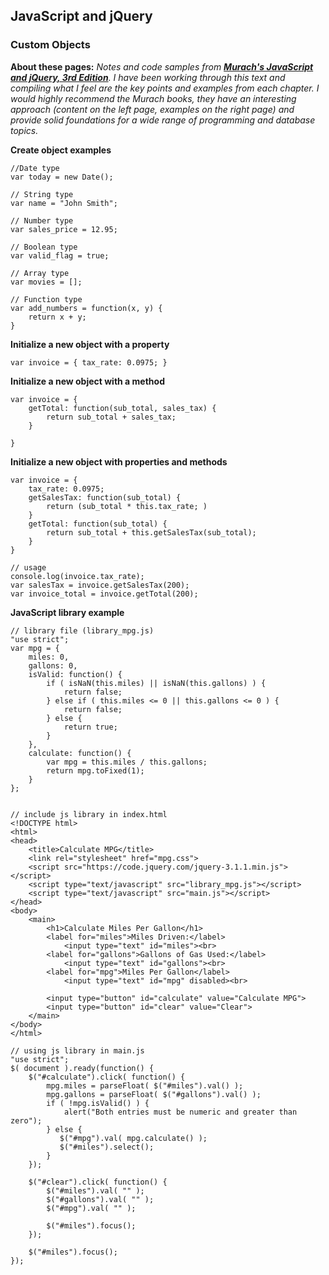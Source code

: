## JavaScript and jQuery 

### Custom Objects

**About these pages:** *Notes and code samples from **[Murach's JavaScript and jQuery, 3rd Edition](https://www.murach.com/shop-books/web-development-books/murach-s-javascript-and-jquery-3rd-edition-detail)**. I have been working through this text and compiling what I feel are the key points and examples from each chapter. I would highly recommend the Murach books, they have an interesting approach (content on the left page, examples on the right page) and provide solid foundations for a wide range of programming and database topics.* 

**Create object examples**

    //Date type
    var today = new Date();
    
    // String type
    var name = "John Smith";
    
    // Number type
    var sales_price = 12.95;
    
    // Boolean type
    var valid_flag = true;
    
    // Array type
    var movies = [];
    
    // Function type
    var add_numbers = function(x, y) {
        return x + y;
    }
    
**Initialize a new object with a property**

    var invoice = { tax_rate: 0.0975; }

**Initialize a new object with a method**

    var invoice = {
        getTotal: function(sub_total, sales_tax) {
            return sub_total + sales_tax;
        }
        
    }

**Initialize a new object with properties and methods**

    var invoice = {
        tax_rate: 0.0975;
        getSalesTax: function(sub_total) {
            return (sub_total * this.tax_rate; )
        }
        getTotal: function(sub_total) {
            return sub_total + this.getSalesTax(sub_total);
        }
    }
    
    // usage
    console.log(invoice.tax_rate);
    var salesTax = invoice.getSalesTax(200);
    var invoice_total = invoice.getTotal(200);
    
**JavaScript library example**

    // library file (library_mpg.js)
    "use strict";
    var mpg = {
        miles: 0,
        gallons: 0,
        isValid: function() {
            if ( isNaN(this.miles) || isNaN(this.gallons) ) {
                return false;
            } else if ( this.miles <= 0 || this.gallons <= 0 ) {
                return false;
            } else {
                return true;
            }
        },
        calculate: function() {
            var mpg = this.miles / this.gallons;
            return mpg.toFixed(1);
        }
    };
    
    
    // include js library in index.html
    <!DOCTYPE html>
    <html>
    <head>
        <title>Calculate MPG</title>
        <link rel="stylesheet" href="mpg.css">
        <script src="https://code.jquery.com/jquery-3.1.1.min.js"></script>
        <script type="text/javascript" src="library_mpg.js"></script>
        <script type="text/javascript" src="main.js"></script>
    </head>
    <body>
        <main>
            <h1>Calculate Miles Per Gallon</h1>
            <label for="miles">Miles Driven:</label>
                <input type="text" id="miles"><br>
            <label for="gallons">Gallons of Gas Used:</label>
                <input type="text" id="gallons"><br>
            <label for="mpg">Miles Per Gallon</label>
                <input type="text" id="mpg" disabled><br>

            <input type="button" id="calculate" value="Calculate MPG">
            <input type="button" id="clear" value="Clear">
        </main>
    </body>
    </html>
    
    // using js library in main.js
    "use strict";
    $( document ).ready(function() {
        $("#calculate").click( function() {
            mpg.miles = parseFloat( $("#miles").val() );
            mpg.gallons = parseFloat( $("#gallons").val() );
            if ( !mpg.isValid() ) {
                alert("Both entries must be numeric and greater than zero");
            } else {
               $("#mpg").val( mpg.calculate() ); 
               $("#miles").select();
            }
        });

        $("#clear").click( function() {
            $("#miles").val( "" );
            $("#gallons").val( "" );
            $("#mpg").val( "" );

            $("#miles").focus();
        });

        $("#miles").focus();
    });